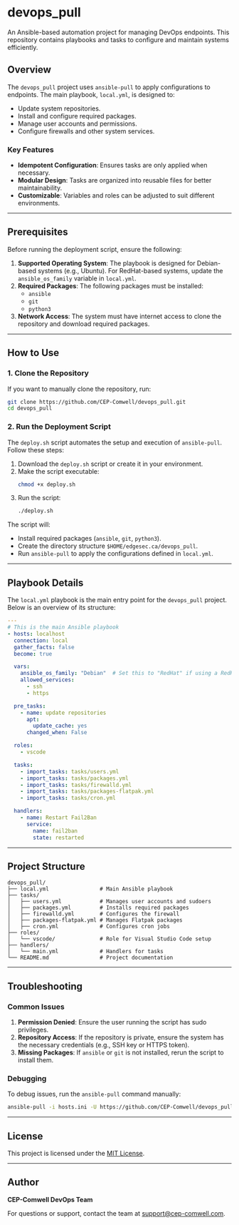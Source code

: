 # devops_pull

An Ansible-based automation project for managing DevOps endpoints. This repository contains playbooks and tasks to configure and maintain systems efficiently.

## Overview

The `devops_pull` project uses `ansible-pull` to apply configurations to endpoints. The main playbook, `local.yml`, is designed to:
- Update system repositories.
- Install and configure required packages.
- Manage user accounts and permissions.
- Configure firewalls and other system services.

### Key Features
- **Idempotent Configuration**: Ensures tasks are only applied when necessary.
- **Modular Design**: Tasks are organized into reusable files for better maintainability.
- **Customizable**: Variables and roles can be adjusted to suit different environments.

---

## Prerequisites

Before running the deployment script, ensure the following:
1. **Supported Operating System**: The playbook is designed for Debian-based systems (e.g., Ubuntu). For RedHat-based systems, update the `ansible_os_family` variable in `local.yml`.
2. **Required Packages**: The following packages must be installed:
   - `ansible`
   - `git`
   - `python3`
3. **Network Access**: The system must have internet access to clone the repository and download required packages.

---

## How to Use

### 1. Clone the Repository
If you want to manually clone the repository, run:
```bash
git clone https://github.com/CEP-Comwell/devops_pull.git
cd devops_pull
```

### 2. Run the Deployment Script
The `deploy.sh` script automates the setup and execution of `ansible-pull`. Follow these steps:

1. Download the `deploy.sh` script or create it in your environment.
2. Make the script executable:
   ```bash
   chmod +x deploy.sh
   ```
3. Run the script:
   ```bash
   ./deploy.sh
   ```

The script will:
- Install required packages (`ansible`, `git`, `python3`).
- Create the directory structure `$HOME/edgesec.ca/devops_pull`.
- Run `ansible-pull` to apply the configurations defined in `local.yml`.

---

## Playbook Details

The `local.yml` playbook is the main entry point for the `devops_pull` project. Below is an overview of its structure:

```yaml
---
# This is the main Ansible playbook
- hosts: localhost
  connection: local
  gather_facts: false
  become: true

  vars:
    ansible_os_family: "Debian"  # Set this to "RedHat" if using a RedHat-based system
    allowed_services:
      - ssh
      - https

  pre_tasks:
    - name: update repositories
      apt:
        update_cache: yes
      changed_when: False

  roles:
    - vscode

  tasks:
    - import_tasks: tasks/users.yml
    - import_tasks: tasks/packages.yml
    - import_tasks: tasks/firewalld.yml
    - import_tasks: tasks/packages-flatpak.yml
    - import_tasks: tasks/cron.yml

  handlers:
    - name: Restart Fail2Ban
      service:
        name: fail2ban
        state: restarted
```

---

## Project Structure

```
devops_pull/
├── local.yml                # Main Ansible playbook
├── tasks/
│   ├── users.yml            # Manages user accounts and sudoers
│   ├── packages.yml         # Installs required packages
│   ├── firewalld.yml        # Configures the firewall
│   ├── packages-flatpak.yml # Manages Flatpak packages
│   ├── cron.yml             # Configures cron jobs
├── roles/
│   └── vscode/              # Role for Visual Studio Code setup
├── handlers/
│   └── main.yml             # Handlers for tasks
└── README.md                # Project documentation
```

---

## Troubleshooting

### Common Issues
1. **Permission Denied**:
   Ensure the user running the script has sudo privileges.
2. **Repository Access**:
   If the repository is private, ensure the system has the necessary credentials (e.g., SSH key or HTTPS token).
3. **Missing Packages**:
   If `ansible` or `git` is not installed, rerun the script to install them.

### Debugging
To debug issues, run the `ansible-pull` command manually:
```bash
ansible-pull -i hosts.ini -U https://github.com/CEP-Comwell/devops_pull.git
```

---

## License

This project is licensed under the [MIT License](LICENSE).

---

## Author

**CEP-Comwell DevOps Team**

For questions or support, contact the team at [support@cep-comwell.com](mailto:support@cep-comwell.com).
